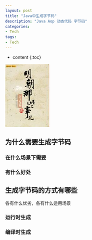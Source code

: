 ```yaml
---
layout: post
title: "Java中生成字节码"
description: "Java Aop 动态代码 字节码"
categories: 
- Tech
tags:
- Tech
---
```


* content
{:toc}

![Metrics](/css/pics/2017-10-09-ming-dynasty.jpg)

## 为什么需要生成字节码

### 在什么场景下需要

### 有什么好处

## 生成字节码的方式有哪些
各有什么优劣，各有什么适用场景

### 运行时生成

### 编译时生成


